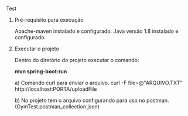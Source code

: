 Test 

1) Pré-requisito para execução

   	Apache-maven instalado e configurado.
   	Java versão 1.8 instalado e configurado.
   	
2) Executar o projeto

    Dentro do diretório do projeto executar o comando:
    
    **mvn spring-boot:run**
    
    
    a) Comando curl para enviar o arquivo.
    curl -F file=@"ARQUIVO.TXT" http://localhost:PORTA/uploadFile
    
    b) No projeto tem o arquivo configurando para uso no postman. (GymTest.postman_collection.json)
    